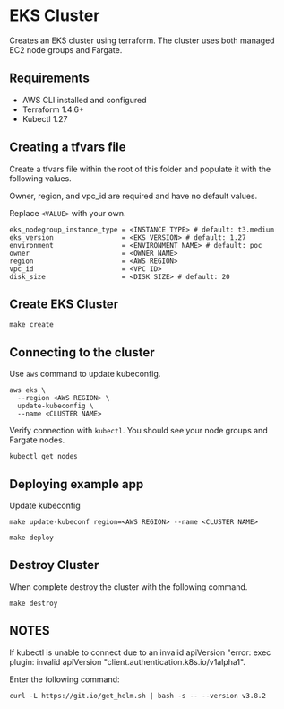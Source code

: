 # EKS Cluster
Creates an EKS cluster using terraform. 
The cluster uses both managed EC2 node groups and Fargate.

## Requirements
- AWS CLI installed and configured
- Terraform 1.4.6+
- Kubectl 1.27

## Creating a tfvars file
Create a tfvars file within the root of this folder and populate it with the following values.

Owner, region, and vpc_id are required and have no default values.

Replace `<VALUE>` with your own.
```shell
eks_nodegroup_instance_type = <INSTANCE TYPE> # default: t3.medium
eks_version                 = <EKS VERSION> # default: 1.27
environment                 = <ENVIRONMENT NAME> # default: poc
owner                       = <OWNER NAME>
region                      = <AWS REGION>
vpc_id                      = <VPC ID>
disk_size                   = <DISK SIZE> # default: 20
```

## Create EKS Cluster
```shell
make create
```

## Connecting to the cluster
Use `aws` command to update kubeconfig.
```shell
aws eks \
  --region <AWS REGION> \
  update-kubeconfig \
  --name <CLUSTER NAME>
```

Verify connection with `kubectl`. 
You should see your node groups and Fargate nodes.
```shell
kubectl get nodes
```

## Deploying example app
Update kubeconfig
```shell
make update-kubeconf region=<AWS REGION> --name <CLUSTER NAME>
```

```shell
make deploy
```

## Destroy Cluster
When complete destroy the cluster with the following command.
```shell
make destroy
```

## NOTES

If kubectl is unable to connect due to an invalid apiVersion "error: exec plugin: invalid apiVersion "client.authentication.k8s.io/v1alpha1".

Enter the following command:
```shell
curl -L https://git.io/get_helm.sh | bash -s -- --version v3.8.2
```